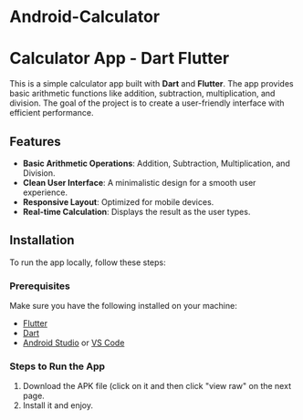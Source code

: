 # Android-Calculator
# Calculator App - Dart Flutter

This is a simple calculator app built with **Dart** and **Flutter**. The app provides basic arithmetic functions like addition, subtraction, multiplication, and division. The goal of the project is to create a user-friendly interface with efficient performance.

## Features

- **Basic Arithmetic Operations**: Addition, Subtraction, Multiplication, and Division.
- **Clean User Interface**: A minimalistic design for a smooth user experience.
- **Responsive Layout**: Optimized for mobile devices.
- **Real-time Calculation**: Displays the result as the user types.

## Installation

To run the app locally, follow these steps:

### Prerequisites

Make sure you have the following installed on your machine:
- [Flutter](https://flutter.dev/docs/get-started/install)
- [Dart](https://dart.dev/get-dart)
- [Android Studio](https://developer.android.com/studio) or [VS Code](https://code.visualstudio.com/)

### Steps to Run the App

1. Download the APK file (click on it and then click "view raw" on the next page.
2. Install it and enjoy.
